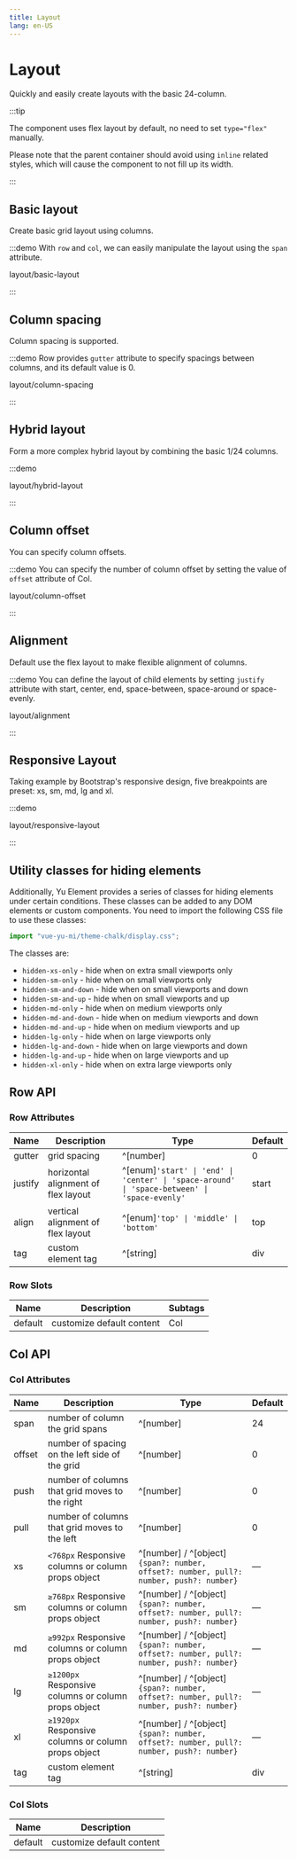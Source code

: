 ```yaml
---
title: Layout
lang: en-US
---
```


# Layout

Quickly and easily create layouts with the basic 24-column.

:::tip

The component uses flex layout by default, no need to set `type="flex"` manually.

Please note that the parent container should avoid using `inline` related styles,
which will cause the component to not fill up its width.

:::

## Basic layout

Create basic grid layout using columns.

:::demo With `row` and `col`, we can easily manipulate the layout using the `span` attribute.

layout/basic-layout

:::

## Column spacing

Column spacing is supported.

:::demo Row provides `gutter` attribute to specify spacings between columns, and its default value is 0.

layout/column-spacing

:::

## Hybrid layout

Form a more complex hybrid layout by combining the basic 1/24 columns.

:::demo

layout/hybrid-layout

:::

## Column offset

You can specify column offsets.

:::demo You can specify the number of column offset by setting the value of `offset` attribute of Col.

layout/column-offset

:::

## Alignment

Default use the flex layout to make flexible alignment of columns.

:::demo You can define the layout of child elements by setting `justify` attribute with start, center, end, space-between, space-around or space-evenly.

layout/alignment

:::

## Responsive Layout

Taking example by Bootstrap's responsive design, five breakpoints are preset:
xs, sm, md, lg and xl.

:::demo

layout/responsive-layout

:::

## Utility classes for hiding elements

Additionally, Yu Element provides a series of classes for hiding elements under
certain conditions. These classes can be added to any DOM elements or custom components.
You need to import the following CSS file to use these classes:

```js
import "vue-yu-mi/theme-chalk/display.css";
```

The classes are:

- `hidden-xs-only` - hide when on extra small viewports only
- `hidden-sm-only` - hide when on small viewports only
- `hidden-sm-and-down` - hide when on small viewports and down
- `hidden-sm-and-up` - hide when on small viewports and up
- `hidden-md-only` - hide when on medium viewports only
- `hidden-md-and-down` - hide when on medium viewports and down
- `hidden-md-and-up` - hide when on medium viewports and up
- `hidden-lg-only` - hide when on large viewports only
- `hidden-lg-and-down` - hide when on large viewports and down
- `hidden-lg-and-up` - hide when on large viewports and up
- `hidden-xl-only` - hide when on extra large viewports only

## Row API

### Row Attributes

| Name    | Description                         | Type                                                                                         | Default |
| ------- | ----------------------------------- | -------------------------------------------------------------------------------------------- | ------- |
| gutter  | grid spacing                        | ^[number]                                                                                    | 0       |
| justify | horizontal alignment of flex layout | ^[enum]`'start' \| 'end' \| 'center' \| 'space-around' \| 'space-between' \| 'space-evenly'` | start   |
| align   | vertical alignment of flex layout   | ^[enum]`'top' \| 'middle' \| 'bottom'`                                                       | top     |
| tag     | custom element tag                  | ^[string]                                                                                    | div     |

### Row Slots

| Name    | Description               | Subtags |
| ------- | ------------------------- | ------- |
| default | customize default content | Col     |

## Col API

### Col Attributes

| Name   | Description                                         | Type                                                                                  | Default |
| ------ | --------------------------------------------------- | ------------------------------------------------------------------------------------- | ------- |
| span   | number of column the grid spans                     | ^[number]                                                                             | 24      |
| offset | number of spacing on the left side of the grid      | ^[number]                                                                             | 0       |
| push   | number of columns that grid moves to the right      | ^[number]                                                                             | 0       |
| pull   | number of columns that grid moves to the left       | ^[number]                                                                             | 0       |
| xs     | `<768px` Responsive columns or column props object  | ^[number] / ^[object]`{span?: number, offset?: number, pull?: number, push?: number}` | —       |
| sm     | `≥768px` Responsive columns or column props object  | ^[number] / ^[object]`{span?: number, offset?: number, pull?: number, push?: number}` | —       |
| md     | `≥992px` Responsive columns or column props object  | ^[number] / ^[object]`{span?: number, offset?: number, pull?: number, push?: number}` | —       |
| lg     | `≥1200px` Responsive columns or column props object | ^[number] / ^[object]`{span?: number, offset?: number, pull?: number, push?: number}` | —       |
| xl     | `≥1920px` Responsive columns or column props object | ^[number] / ^[object]`{span?: number, offset?: number, pull?: number, push?: number}` | —       |
| tag    | custom element tag                                  | ^[string]                                                                             | div     |

### Col Slots

| Name    | Description               |
| ------- | ------------------------- |
| default | customize default content |

<style lang="scss">
@use '../../examples/layout/index.scss';
</style>
